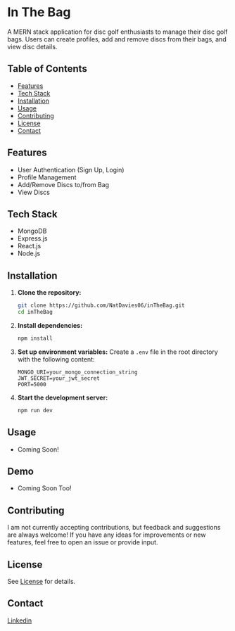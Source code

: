 # In The Bag

A MERN stack application for disc golf enthusiasts to manage their disc golf bags. Users can create profiles, add and remove discs from their bags, and view disc details.

## Table of Contents
- [Features](#features)
- [Tech Stack](#tech-stack)
- [Installation](#installation)
- [Usage](#usage)
- [Contributing](#contributing)
- [License](#license)
- [Contact](#contact)

## Features
- User Authentication (Sign Up, Login)
- Profile Management
- Add/Remove Discs to/from Bag
- View Discs

## Tech Stack
- MongoDB
- Express.js
- React.js
- Node.js

## Installation

1. **Clone the repository:**
    ```bash
    git clone https://github.com/NatDavies06/inTheBag.git
    cd inTheBag
    ```

2. **Install dependencies:**
    ```bash
    npm install
    ```

3. **Set up environment variables:**
    Create a `.env` file in the root directory with the following content:
    ```plaintext
    MONGO_URI=your_mongo_connection_string
    JWT_SECRET=your_jwt_secret
    PORT=5000
    ```

4. **Start the development server:**
    ```bash
    npm run dev
    ```
## Usage

- Coming Soon!

## Demo

- Coming Soon Too!

## Contributing

I am not currently accepting contributions, but feedback and suggestions are always welcome! If you have any ideas for improvements or new features, feel free to open an issue or provide input.

## License

See [License](LICENSE) for details.

## Contact

[Linkedin](https://www.linkedin.com/in/nathan-davis-151728311/)